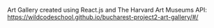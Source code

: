 Art Gallery created using React.js and The Harvard Art Museums API: https://wildcodeschool.github.io/bucharest-project2-art-gallery/#/
